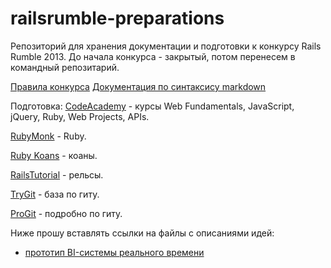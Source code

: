 railsrumble-preparations
=======================

Репозиторий для хранения документации и подготовки к конкурсу Rails Rumble 2013. До начала конкурса - закрытый, потом перенесем в командный репозитарий.

[Правила конкурса](http://railsrumble.com/)
[Документация по синтаксису markdown](http://daringfireball.net/projects/markdown/syntax)

Подготовка:
[CodeAcademy](http://www.codecademy.com/) - курсы Web Fundamentals, JavaScript, jQuery, Ruby, Web Projects, APIs.

[RubyMonk](http://rubymonk.com/) - Ruby.

[Ruby Koans](http://rubykoans.com/) - коаны.

[RailsTutorial](http://railstutorial.ru/chapters/beginning) - рельсы.

[TryGit](http://try.github.io/) - база по гиту.

[ProGit](http://git-scm.com/book) - подробно по гиту.

Ниже прошу вставлять ссылки на файлы с описаниями идей:

- [прототип BI-системы реального времени](bi.md)
